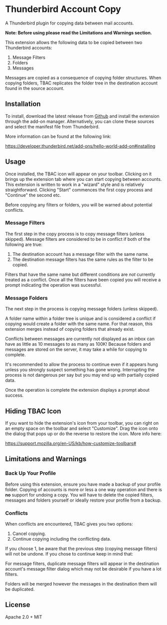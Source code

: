 # Thunderbird Account Copy

A Thunderbird plugin for copying data between mail accounts.

**Note: Before using please read the Limitations and Warnings section.**

This extension allows the following data to be copied between two Thunderbird
accounts:

1. Message Filters
2. Folders
3. Messages

Messages are copied as a consequence of copying folder structures. When copying
folders, TBAC replicates the folder tree in the destination account found in 
the source account.

## Installation

To install, download the latest release from [Github](https://github.com/metasansana/thunderbird-account-copy/releases)
and install the extension through the add-on manager. Alternatively, you can clone these sources 
and select the manifest file from Thunderbird.

More information can be found at the following link:

https://developer.thunderbird.net/add-ons/hello-world-add-on#installing

## Usage
Once installed, the TBAC icon will appear on your toolbar. Clicking on it
brings up the extension tab where you can start copying between accounts.
This extension is written to work in a "wizard" style and is relatively 
straightforward. Clicking "Start" commences the first copy process and "Continue"
the second etc.

Before copying any filters or folders, you will be warned about potential 
conflicts.

### Message Filters
The first step in the copy process is to copy message filters (unless skipped).
Message filters are considered to be in conflict if both of the following are true:
1. The destination account has a message filter with the same name.
2. The destination message filters has the same rules as the filter to be copied.

Filters that have the same name but different conditions are *not* currently treated
as a conflict. Once all the filters have been copied you will receive a prompt indicating
the operation was sucessful.

### Message Folders
The next step in the process is copying message folders (unless skipped).

A folder name within a folder tree is unique and is considered a conflict
if copying would create a folder with the same name. For that reason, this
extension merges instead of copying folders that already exist.

Conflicts between messages are currently not displayed as an inbox can have
as little as 10 messages to as many as 100K! Because folders and messages
are stored on the server, it may take a while for copying to complete.

It's recommended to allow the process to continue even if it appears hung
unless you strongly suspect something has gone wrong. Interrupting the
process is not dangerous per say but you may end up with partially copied
data.

Once the operation is complete the extension displays a prompt about success.

## Hiding TBAC Icon
If you want to hide the extension's icon from your toolbar, you can right on an
empty space on the toolbar and select "Customize". Drag the icon onto the dialog
that pops up or do the reverse to restore the icon. More info here:

https://support.mozilla.org/en-US/kb/how-customize-toolbars#

## Limitations and Warnings

### Back Up Your Profile
Before using this extension, ensure you have made a backup of your profile 
folder. Copying of accounts is more or less a one way operation and there is
**no** support for undoing a copy. You will have to delete the copied filters,
messages and folders yourself or ideally restore your profile from a backup.

### Conflicts
When conflicts are encountered, TBAC gives you two options:
1. Cancel copying.
2. Continue copying including the conflicting data.

If you choose 1, be aware that the previous step (copying message filters) will not be undone.
If you chose to continue keep in mind that:

For message filters, duplicate message filters will appear in the destination account's message
filter dialog which may not be desirable if you have a lot filters. 

Folders will be merged however the messages in the destination them will be duplicated.

## License

Apache 2.0 + MIT
